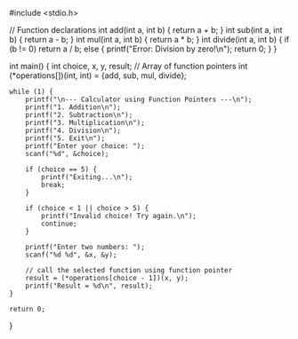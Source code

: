 
#include <stdio.h>

// Function declarations
int add(int a, int b) { return a + b; }
int sub(int a, int b) { return a - b; }
int mul(int a, int b) { return a * b; }
int divide(int a, int b) { 
    if (b != 0) 
        return a / b; 
    else {
        printf("Error: Division by zero!\n");
        return 0;
    }
}

int main() {
    int choice, x, y, result;
    // Array of function pointers
    int (*operations[])(int, int) = {add, sub, mul, divide};

    while (1) {
        printf("\n--- Calculator using Function Pointers ---\n");
        printf("1. Addition\n");
        printf("2. Subtraction\n");
        printf("3. Multiplication\n");
        printf("4. Division\n");
        printf("5. Exit\n");
        printf("Enter your choice: ");
        scanf("%d", &choice);

        if (choice == 5) {
            printf("Exiting...\n");
            break;
        }

        if (choice < 1 || choice > 5) {
            printf("Invalid choice! Try again.\n");
            continue;
        }

        printf("Enter two numbers: ");
        scanf("%d %d", &x, &y);

        // call the selected function using function pointer
        result = (*operations[choice - 1])(x, y);
        printf("Result = %d\n", result);
    }

    return 0;
}
